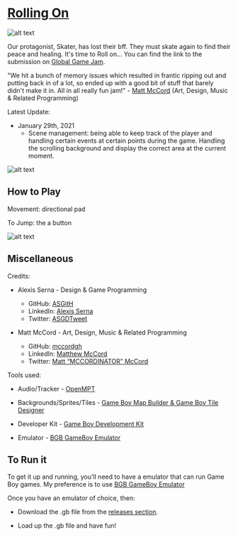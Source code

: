 # [Rolling On](https://globalgamejam.org/2021/games/skate-or-cry-5)

![alt text](https://asgith.github.io/images/rolling-on.png "Rolling On Screenshot")

Our protagonist, Skater, has lost their bff. They must skate again to find their peace and healing. It's time to Roll on... You can find the link to the submission on [Global Game Jam](https://globalgamejam.org/2021/games/skate-or-cry-5).

"We hit a bunch of memory issues which resulted in frantic ripping out and putting back in of a lot, so ended up with a good bit of stuff that barely didn't make it in. All in all really fun jam!" - [Matt McCord](https://twitter.com/mattmccordmattm) (Art, Design, Music & Related Programming)

Latest Update:

* January 29th, 2021
  - Scene management: being able to keep track of the player and handling certain events at certain points during the game. Handling the scrolling background and display the       correct area at the current moment.

![alt text](https://asgith.github.io/images/rolling-on-01.png "Rolling On Screenshot")

## How to Play

Movement: directional pad

To Jump: the a button

![alt text](https://asgith.github.io/images/rolling-on-02.png "Rolling On Screenshot")

## Miscellaneous
Credits:
* Alexis Serna - Design & Game Programming
  - GitHub: [ASGitH](https://github.com/ASGitH)
  - LinkedIn: [Alexis Serna](https://www.linkedin.com/in/alexisserna)
  - Twitter: [ASGDTweet](https://twitter.com/ASGDTweet)

* Matt McCord - Art, Design, Music & Related Programming
  - GitHub: [mccordgh](https://github.com/mccordgh)
  - LinkedIn: [Matthew McCord](https://www.linkedin.com/in/mccordinator)
  - Twitter: [Matt “MCCORDINATOR” McCord](https://twitter.com/mattmccordmattm)

Tools used:

* Audio/Tracker - [OpenMPT](https://openmpt.org/)

* Backgrounds/Sprites/Tiles - [Game Boy Map Builder & Game Boy Tile Designer](https://github.com/gbdk-2020/GBTD_GBMB)

* Developer Kit - [Game Boy Development Kit](https://github.com/gbdk-2020/gbdk-2020)

* Emulator - [BGB GameBoy Emulator](http://bgb.bircd.org/)

## To Run it

To get it up and running, you'll need to have a emulator that can run Game Boy games. My preference is to use [BGB GameBoy Emulator](http://bgb.bircd.org/)

Once you have an emulator of choice, then:

* Download the .gb file from the [releases section](https://github.com/ASGitH/game-Boy-Action-Adventure-Template/releases/tag/build-00).

* Load up the .gb file and have fun!
